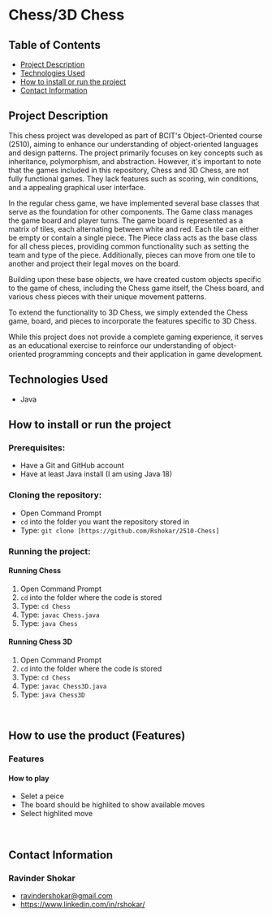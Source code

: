 # Chess/3D Chess

## Table of Contents
- [Project Description](#project-description)
- [Technologies Used](#technologies-used)
- [How to install or run the project](#how-to-run-project)
- [Contact Information](#contact-information)

## Project Description
This chess project was developed as part of BCIT's Object-Oriented course (2510), aiming to enhance our understanding of object-oriented languages and design patterns. The project primarily focuses on key concepts such as inheritance, polymorphism, and abstraction. However, it's important to note that the games included in this repository, Chess and 3D Chess, are not fully functional games. They lack features such as scoring, win conditions, and a appealing graphical user interface.

In the regular chess game, we have implemented several base classes that serve as the foundation for other components. The Game class manages the game board and player turns. The game board is represented as a matrix of tiles, each alternating between white and red. Each tile can either be empty or contain a single piece. The Piece class acts as the base class for all chess pieces, providing common functionality such as setting the team and type of the piece. Additionally, pieces can move from one tile to another and project their legal moves on the board.

Building upon these base objects, we have created custom objects specific to the game of chess, including the Chess game itself, the Chess board, and various chess pieces with their unique movement patterns.

To extend the functionality to 3D Chess, we simply extended the Chess game, board, and pieces to incorporate the features specific to 3D Chess.

While this project does not provide a complete gaming experience, it serves as an educational exercise to reinforce our understanding of object-oriented programming concepts and their application in game development.

## Technologies Used
- Java

## <a id="how-to-run-project">How to install or run the project</a>

### Prerequisites:

- Have a Git and GitHub account
- Have at least Java install (I am using Java 18)

### Cloning the repository:

- Open Command Prompt
- `cd` into the folder you want the repository stored in
- Type: `git clone [https://github.com/Rshokar/2510-Chess]`

### Running the project:

#### Running Chess
1. Open Command Prompt
2. `cd` into the folder where the code is stored
3. Type: `cd Chess`
4. Type: `javac Chess.java`
5. Type: `java Chess`

#### Running Chess 3D
1. Open Command Prompt
2. `cd` into the folder where the code is stored
3. Type: `cd Chess`
4. Type: `javac Chess3D.java`
5. Type: `java Chess3D`
<br>

## <a id="how-to-use-product">How to use the product (Features)</a>

### Features

#### How to play
- Selet a peice
- The board should be highlited to show available moves
- Select highlited move
<br>

## <a id="contact-information">Contact Information</a>

### Ravinder Shokar
- ravindershokar@gmail.com
- https://www.linkedin.com/in/rshokar/
